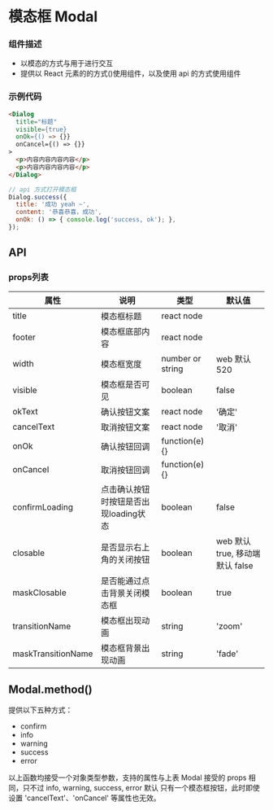 # 模态框 Modal

### 组件描述
- 以模态的方式与用于进行交互
- 提供以 React 元素的的方式(<Modal />)使用组件，以及使用 api 的方式使用组件

### 示例代码

```html
<Dialog
  title="标题"
  visible={true}
  onOk={() => {}}
  onCancel={() => {}}
>
  <p>内容内容内容内容</p>
  <p>内容内容内容内容</p>
</Dialog>
```

```js
// api 方式打开模态框
Dialog.success({
  title: '成功 yeah ~',
  content: '恭喜恭喜，成功',
  onOk: () => { console.log('success, ok'); },
});
```

## API

### props列表

| 属性 | 说明 | 类型 | 默认值 |
|----|-----|------|------|
| title | 模态框标题 | react node |  |
| footer | 模态框底部内容 | react node |  |
| width | 模态框宽度 | number or string | web 默认 520 |
| visible | 模态框是否可见 | boolean | false |
| okText | 确认按钮文案 | react node | '确定' |
| cancelText | 取消按钮文案 | react node | '取消' |
| onOk | 确认按钮回调 | function(e){} |  |
| onCancel | 取消按钮回调 | function(e){} |  |
| confirmLoading | 点击确认按钮时按钮是否出现loading状态 | boolean | false |
| closable | 是否显示右上角的关闭按钮 | boolean | web 默认 true, 移动端默认 false |
| maskClosable | 是否能通过点击背景关闭模态框 | boolean | true |
| transitionName | 模态框出现动画 | string | 'zoom' |
| maskTransitionName | 模态框背景出现动画 | string | 'fade' |


## Modal.method()

提供以下五种方式：
- confirm
- info
- warning
- success
- error

以上函数均接受一个对象类型参数，支持的属性与上表 Modal 接受的 props 相同，只不过 info, warning, success, error 默认
只有一个模态框按钮，此时即使设置 'cancelText'、'onCancel' 等属性也无效。
